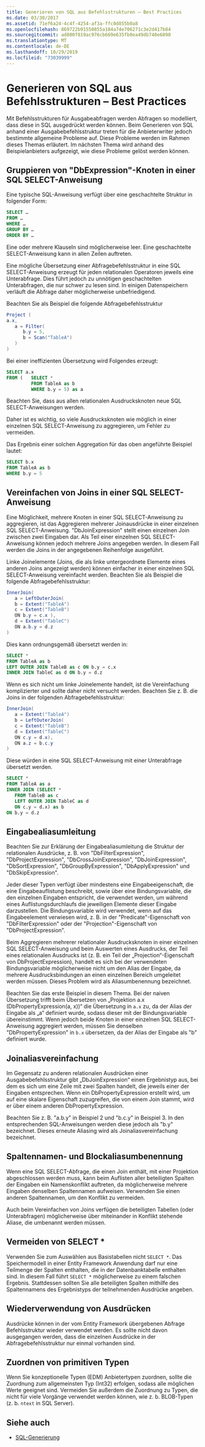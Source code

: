 ```yaml
---
title: Generieren von SQL aus Befehlsstrukturen – Best Practices
ms.date: 03/30/2017
ms.assetid: 71ef6a24-4c4f-4254-af3a-ffc0d855b0a8
ms.openlocfilehash: 869722b91550855a184a74e706271c3e2d417b84
ms.sourcegitcommit: ad800f019ac976cb669e635fb0ea49db740e6890
ms.translationtype: MT
ms.contentlocale: de-DE
ms.lasthandoff: 10/29/2019
ms.locfileid: "73039999"
---
```

# <a name="generating-sql-from-command-trees---best-practices"></a>Generieren von SQL aus Befehlsstrukturen – Best Practices

Mit Befehlsstrukturen für Ausgabeabfragen werden Abfragen so modelliert, dass diese in SQL ausgedrückt werden können. Beim Generieren von SQL anhand einer Ausgabebefehlsstruktur treten für die Anbieterwriter jedoch bestimmte allgemeine Probleme auf. Diese Probleme werden im Rahmen dieses Themas erläutert. Im nächsten Thema wird anhand des Beispielanbieters aufgezeigt, wie diese Probleme gelöst werden können.

## <a name="group-dbexpression-nodes-in-a-sql-select-statement"></a>Gruppieren von "DbExpression"-Knoten in einer SQL SELECT-Anweisung

Eine typische SQL-Anweisung verfügt über eine geschachtelte Struktur in folgender Form:

```sql
SELECT …
FROM …
WHERE …
GROUP BY …
ORDER BY …
```

Eine oder mehrere Klauseln sind möglicherweise leer.  Eine geschachtelte SELECT-Anweisung kann in allen Zeilen auftreten.

Eine mögliche Übersetzung einer Abfragebefehlsstruktur in eine SQL SELECT-Anweisung erzeugt für jeden relationalen Operatoren jeweils eine Unterabfrage. Dies führt jedoch zu unnötigen geschachtelten Unterabfragen, die nur schwer zu lesen sind.  In einigen Datenspeichern verläuft die Abfrage daher möglicherweise unbefriedigend.

Beachten Sie als Beispiel die folgende Abfragebefehlsstruktur

```csharp
Project (
a.x,
   a = Filter(
      b.y = 5,
      b = Scan("TableA")
   )
)
```

Bei einer ineffizienten Übersetzung wird Folgendes erzeugt:

```sql
SELECT a.x
FROM (   SELECT *
         FROM TableA as b
         WHERE b.y = 5) as a
```

Beachten Sie, dass aus allen relationalen Ausdrucksknoten neue SQL SELECT-Anweisungen werden.

Daher ist es wichtig, so viele Ausdrucksknoten wie möglich in einer einzelnen SQL SELECT-Anweisung zu aggregieren, um Fehler zu vermeiden.

Das Ergebnis einer solchen Aggregation für das oben angeführte Beispiel lautet:

```sql
SELECT b.x
FROM TableA as b
WHERE b.y = 5
```

## <a name="flatten-joins-in-a-sql-select-statement"></a>Vereinfachen von Joins in einer SQL SELECT-Anweisung

Eine Möglichkeit, mehrere Knoten in einer SQL SELECT-Anweisung zu aggregieren, ist das Aggregieren mehrerer Joinausdrücke in einer einzelnen SQL SELECT-Anweisung. "DbJoinExpression" stellt einen einzelnen Join zwischen zwei Eingaben dar. Als Teil einer einzelnen SQL SELECT-Anweisung können jedoch mehrere Joins angegeben werden. In diesem Fall werden die Joins in der angegebenen Reihenfolge ausgeführt.

Linke Joinelemente (Joins, die als linke untergeordnete Elemente eines anderen Joins angezeigt werden) können einfacher in einer einzelnen SQL SELECT-Anweisung vereinfacht werden. Beachten Sie als Beispiel die folgende Abfragebefehlsstruktur:

```csharp
InnerJoin(
   a = LeftOuterJoin(
   b = Extent("TableA")
   c = Extent("TableB")
   ON b.y = c.x ),
   d = Extent("TableC")
   ON a.b.y = d.z
)
```

Dies kann ordnungsgemäß übersetzt werden in:

```sql
SELECT *
FROM TableA as b
LEFT OUTER JOIN TableB as c ON b.y = c.x
INNER JOIN TableC as d ON b.y = d.z
```

Wenn es sich nicht um linke Joinelemente handelt, ist die Vereinfachung komplizierter und sollte daher nicht versucht werden. Beachten Sie z. B. die Joins in der folgenden Abfragebefehlsstruktur:

```csharp
InnerJoin(
   a = Extent("TableA")
   b = LeftOuterJoin(
   c = Extent("TableB")
   d = Extent("TableC")
   ON c.y = d.x),
   ON a.z = b.c.y
)
```

Diese würden in eine SQL SELECT-Anweisung mit einer Unterabfrage übersetzt werden.

```sql
SELECT *
FROM TableA as a
INNER JOIN (SELECT *
   FROM TableB as c
   LEFT OUTER JOIN TableC as d
   ON c.y = d.x) as b
ON b.y = d.z
```

## <a name="input-alias-redirecting"></a>Eingabealiasumleitung

Beachten Sie zur Erklärung der Eingabealiasumleitung die Struktur der relationalen Ausdrücke, z. B. von "DbFilterExpression", "DbProjectExpression", "DbCrossJoinExpression", "DbJoinExpression", "DbSortExpression", "DbGroupByExpression", "DbApplyExpression" und "DbSkipExpression".

Jeder dieser Typen verfügt über mindestens eine Eingabeeigenschaft, die eine Eingabeauflistung beschreibt, sowie über eine Bindungsvariable, die den einzelnen Eingaben entspricht, die verwendet werden, um während eines Auflistungsdurchlaufs die jeweiligen Elemente dieser Eingabe darzustellen. Die Bindungsvariable wird verwendet, wenn auf das Eingabeelement verwiesen wird, z. B. in der "Predicate"-Eigenschaft von "DbFilterExpression" oder der "Projection"-Eigenschaft von "DbProjectExpression".

Beim Aggregieren mehrerer relationaler Ausdrucksknoten in einer einzelnen SQL SELECT-Anweisung und beim Auswerten eines Ausdrucks, der Teil eines relationalen Ausdrucks ist (z. B. ein Teil der „Projection“-Eigenschaft von DbProjectExpression), handelt es sich bei der verwendeten Bindungsvariable möglicherweise nicht um den Alias der Eingabe, da mehrere Ausdrucksbindungen an einen einzelnen Bereich umgeleitet werden müssen.  Dieses Problem wird als Aliasumbenennung bezeichnet.

Beachten Sie das erste Beispiel in diesem Thema. Bei der naiven Übersetzung trifft beim Übersetzen von „Projektion a.x (DbPropertyExpression(a, x))“ die Übersetzung in `a.x` zu, da der Alias der Eingabe als „a“ definiert wurde, sodass dieser mit der Bindungsvariable übereinstimmt.  Wenn jedoch beide Knoten in einer einzelnen SQL SELECT-Anweisung aggregiert werden, müssen Sie denselben "DbPropertyExpression" in `b.x` übersetzen, da der Alias der Eingabe als "b" definiert wurde.

## <a name="join-alias-flattening"></a>Joinaliasvereinfachung

Im Gegensatz zu anderen relationalen Ausdrücken einer Ausgabebefehlsstruktur gibt „DbJoinExpression“ einen Ergebnistyp aus, bei dem es sich um eine Zeile mit zwei Spalten handelt, die jeweils einer der Eingaben entsprechen. Wenn ein DbPropertyExpression erstellt wird, um auf eine skalare Eigenschaft zuzugreifen, die von einem Join stammt, wird er über einem anderen DbPropertyExpression.

Beachten Sie z. B. "a.b.y" in Beispiel 2 und "b.c.y" in Beispiel 3. In den entsprechenden SQL-Anweisungen werden diese jedoch als "b.y" bezeichnet. Dieses erneute Aliasing wird als Joinaliasvereinfachung bezeichnet.

## <a name="column-name-and-extent-alias-renaming"></a>Spaltennamen- und Blockaliasumbenennung

Wenn eine SQL SELECT-Abfrage, die einen Join enthält, mit einer Projektion abgeschlossen werden muss, kann beim Auflisten aller beteiligten Spalten der Eingaben ein Namenskonflikt auftreten, da möglicherweise mehrere Eingaben denselben Spaltennamen aufweisen. Verwenden Sie einen anderen Spaltennamen, um den Konflikt zu vermeiden.

Auch beim Vereinfachen von Joins verfügen die beteiligten Tabellen (oder Unterabfragen) möglicherweise über miteinander in Konflikt stehende Aliase, die umbenannt werden müssen.

## <a name="avoid-select-"></a>Vermeiden von SELECT *

Verwenden Sie zum Auswählen aus Basistabellen nicht `SELECT *`. Das Speichermodell in einer Entity Framework Anwendung darf nur eine Teilmenge der Spalten enthalten, die in der Datenbanktabelle enthalten sind. In diesem Fall führt `SELECT *` möglicherweise zu einem falschen Ergebnis. Stattdessen sollten Sie alle beteiligten Spalten mithilfe des Spaltennamens des Ergebnistyps der teilnehmenden Ausdrücke angeben.

## <a name="reuse-of-expressions"></a>Wiederverwendung von Ausdrücken

Ausdrücke können in der vom Entity Framework übergebenen Abfrage Befehlsstruktur wieder verwendet werden. Es sollte nicht davon ausgegangen werden, dass die einzelnen Ausdrücke in der Abfragebefehlsstruktur nur einmal vorhanden sind.

## <a name="mapping-primitive-types"></a>Zuordnen von primitiven Typen

Wenn Sie konzeptionelle Typen (EDM) Anbietertypen zuordnen, sollte die Zuordnung zum allgemeinsten Typ (Int32) erfolgen, sodass alle möglichen Werte geeignet sind. Vermeiden Sie außerdem die Zuordnung zu Typen, die nicht für viele Vorgänge verwendet werden können, wie z. b. BLOB-Typen (z. b. `ntext` in SQL Server).

## <a name="see-also"></a>Siehe auch

- [SQL-Generierung](sql-generation.md)
